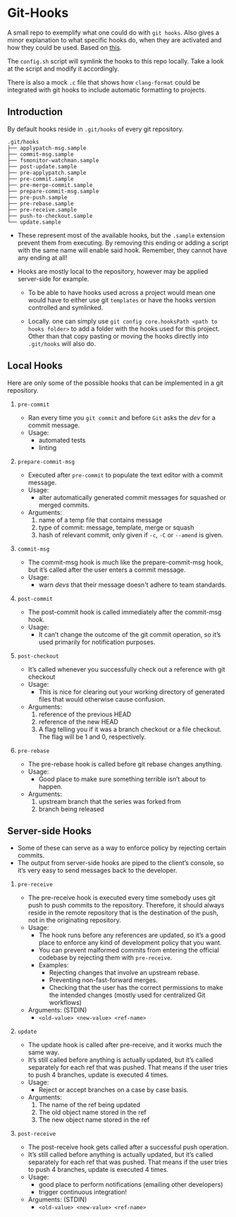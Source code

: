 # Git-Hooks
A small repo to exemplify what one could do with `git hooks`. Also gives a minor
explanation to what specific hooks do, when they are activated and how they could
be used. Based on [this](https://www.atlassian.com/git/tutorials/git-hooks).

The `config.sh` script will symlink the hooks to this repo locally. Take a look at the
script and modify it accordingly.

There is also a mock `.c` file that shows how `clang-format` could be integrated with git
hooks to include automatic formatting to projects.

## Introduction

By default hooks reside in `.git/hooks` of every git repository.

```
.git/hooks
├── applypatch-msg.sample
├── commit-msg.sample
├── fsmonitor-watchman.sample
├── post-update.sample
├── pre-applypatch.sample
├── pre-commit.sample
├── pre-merge-commit.sample
├── prepare-commit-msg.sample
├── pre-push.sample
├── pre-rebase.sample
├── pre-receive.sample
├── push-to-checkout.sample
└── update.sample
```
- These represent most of the available hooks, but the `.sample` extension prevent them from
executing. By removing this ending or adding a script with the same name will enable said
hook. Remember, they cannot have any ending at all!

- Hooks are mostly local to the repository, however may be applied server-side for
  example. 
    - To be able to have hooks used across a project would mean one would have to
  either use git `templates` or have the hooks version controlled and symlinked.

    - Locally. one can simply use `git config core.hooksPath <path to hooks folder>` to
        add a folder with the hooks used for this project. Other than that copy pasting
        or moving the hooks directly into `.git/hooks` will also do.

## Local Hooks
Here are only some of the possible hooks that can be implemented in a git repository.

1. `pre-commit`
    - Ran every time you `git commit` and before `Git` asks the *dev* for a commit message.
    - Usage:
        - automated tests
        - linting

2. `prepare-commit-msg`
    - Executed after `pre-commit` to populate the text editor with a commit message.
    - Usage:
        - alter automatically generated commit messages for squashed or merged commits.
    - Arguments:
        1. name of a temp file that contains message
        2. type of commit: message, template, merge or squash
        3. hash of relevant commit, only given if `-c`, `-C` or `--amend` is given.

3. `commit-msg`
    - The commit-msg hook is much like the prepare-commit-msg hook, but it’s called after the user enters a commit message.
    - Usage:
        - warn *devs* that their message doesn't adhere to team standards.

4. `post-commit`
    - The post-commit hook is called immediately after the commit-msg hook.
    - Usage:
        - It can’t change the outcome of the git commit operation, so it’s used primarily for notification purposes.

5. `post-checkout`
    - It’s called whenever you successfully check out a reference with git checkout
    - Usage:
        - This is nice for clearing out your working directory of generated files that would otherwise cause confusion.
    - Arguments:
        1. reference of the previous HEAD
        2. reference of the new HEAD
        3. A flag telling you if it was a branch checkout or a file checkout. The flag will be 1 and 0, respectively.

5. `pre-rebase`
    - The pre-rebase hook is called before git rebase changes anything.
    - Usage:
        - Good place to make sure something terrible isn’t about to happen.
    - Arguments:
        1. upstream branch that the series was forked from
        2. branch being released

## Server-side Hooks
- Some of these can serve as a way to enforce policy by rejecting certain commits.
- The output from server-side hooks are piped to the client’s console, so it’s very easy to send messages back to the developer.

1. `pre-receive`
    - The pre-receive hook is executed every time somebody uses git push to push commits to the repository. Therefore, 
      it should always reside in the remote repository that is the destination of the push, not in the originating repository.
    - Usage:
        - The hook runs before any references are updated, so it’s a good place to enforce any kind of development policy that you want.
        - You can prevent malformed commits from entering the official codebase by rejecting them with `pre-receive`.
        - Examples:
            - Rejecting changes that involve an upstream rebase.
            - Preventing non-fast-forward merges.
            - Checking that the user has the correct permissions to make the intended changes (mostly used for centralized Git workflows)
    - Arguments: (STDIN)
        - `<old-value> <new-value> <ref-name>`

2. `update`
    - The update hook is called after pre-receive, and it works much the same way.
    - It’s still called before anything is actually updated, but it’s called separately for each ref that was pushed. That means if the user tries to push 4 branches, update is executed 4 times.
    - Usage:
        - Reject or accept branches on a case by case basis.
    - Arguments:
        1. The name of the ref being updated
        2. The old object name stored in the ref
        3. The new object name stored in the ref

3. `post-receive`
    - The post-receive hook gets called after a successful push operation.
    - It’s still called before anything is actually updated, but it’s called separately for each ref that was pushed. That means if the user tries to push 4 branches, update is executed 4 times.
    - Usage:
        - good place to perform notifications (emailing other developers)
        - trigger continuous integration!
    - Arguments: (STDIN)
        - `<old-value> <new-value> <ref-name>`
